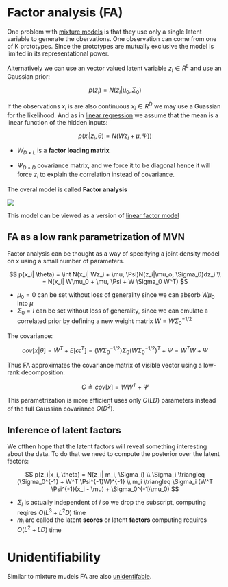 # Factor analysis (FA)

One problem with [mixture models](mixture_models.md) is that they use only a single latent variable to generate the obervations. One observation can come from one of K prototypes. Since the prototypes are mutually exclusive the model is limited in its representational power.

Alternatively we can use an vector valued latent variable $z_i \in R^L$ and use an Gaussian prior:

$$
p(z_i) = N(z_i| \mu_0, \Sigma_0)
$$

If the observations $x_i$ is are also continuous $x_i \in R^D$ we may use a Guassian for the likelihood. And as in [linear regression](linear_regression.md) we assume that the mean is a linear function of the hidden inputs:

$$
p(x_i|z_i, \theta) = N(Wz_i + \mu , \Psi))
$$

* $W_{D \times L}$ is a **factor loading matrix** 

* $\Psi_{D \times D}$ covariance matrix, and we force it to be diagonal hence it will force $z_i$ to explain the correlation instead of covariance.

The overal model is called **Factor analysis**

![](../.images/machine_learning/factor_analysis.png)

This model can be viewed as a version of [linear factor model](linear_factor_model.md)

## FA as a low rank parametrization of MVN

Factor analysis can be thought as a way of specifying a joint density model on x using a small number of parameters.

$$ p(x_i| \theta) = \int N(x_i| Wz_i + \mu, \Psi)N(z_i|\mu_o, \Sigma_0)dz_i \\ 
= N(x_i| W\mu_0 + \mu, \Psi + W \Sigma_0 W^T)
$$


* $\mu_0 = 0$ can be set without loss of generality since we can absorb $W\mu_0$ into $\mu$
* $\Sigma_0= I$ can be set without loss of generality, since we can emulate a correlated prior by defining a new weight matrix $\tilde{W} =W \Sigma_0^{-1/2}$

The covariance:

$$
cov[x|\theta] = \tilde{W}^T + E[\epsilon \epsilon^T] = (W \Sigma_0^{-1/2}) \Sigma_0(W \Sigma_0^{-1/2})^T + \Psi = W^TW + \Psi
$$

Thus FA approximates the covariance matrix of visible vector using a low-rank decomposition:

$$
C \triangleq cov[x] = WW^T + \Psi
$$

This parametrization is more efficient uses only $O(LD)$ parameters instead of the full Gaussian covariance $O(D^2)$.

## Inference of latent factors

We ofthen hope that the latent factors will reveal something interesting about the data. To do that we need to compute the posterior over the latent factors:


$$ p(z_i|x_i, \theta) = N(z_i| m_i, \Sigma_i) \\ 
\Sigma_i \triangleq (\Sigma_0^{-1} + W^T \Psi^{-1}W)^{-1} \\
m_i \triangleq \Sigma_i (W^T \Psi^{-1}(x_i - \mu) + \Sigma_0^{-1}\mu_0)
$$


* $\Sigma_i$ is actually independent of $i$ so we drop the subscript, computing reqires $O(L^3 + L^2D)$ time
* $m_i$ are called the latent **scores** or latent **factors** computing requires $O(L^2 + LD)$ time

# Unidentifiability

Similar to mixture mudels FA are also [unidentifable](factor_analysis_unidentifiability.md).